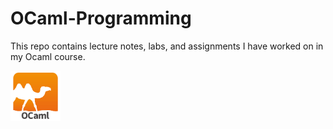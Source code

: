 # OCaml-Programming

This repo contains lecture notes, labs, and assignments I have worked on in my Ocaml course. 

<img width="80" height="80" src="https://github.com/RichardOhata/Images/blob/main/232281046-8a9a7abe-4294-4bcc-b400-b95abc9da691.png" />
